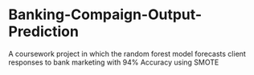 # Banking-Compaign-Output-Prediction
A coursework project in which the random forest model forecasts client responses to bank marketing with 94% Accuracy using SMOTE
